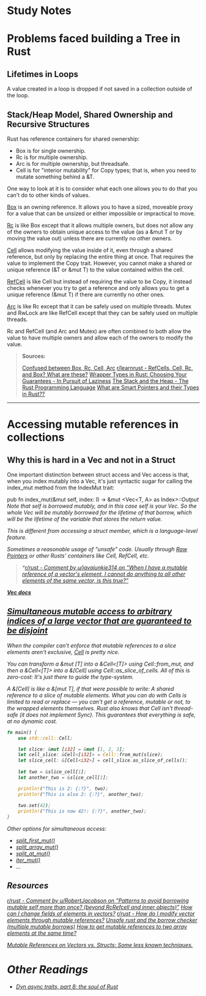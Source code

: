 # Study Notes

# Problems faced building a Tree in Rust

## Lifetimes in Loops

A value created in a loop is dropped if not saved in a collection outside of the loop.


## Stack/Heap Model, Shared Ownership and Recursive Structures


Rust has reference containers for shared ownership:
- Box<T> is for single ownership.
- Rc<T> is for multiple ownership.
- Arc<T> is for multiple ownership, but threadsafe.
- Cell<T> is for "interior mutability" for Copy types; that is, when you need to mutate something behind a &T.

One way to look at it is to consider what each one allows you to do that you can't do to other kinds of values.

[Box](https://doc.rust-lang.org/std/boxed/struct.Box.html) is an owning reference. It allows you to have a sized, moveable proxy for a value that can be unsized or either impossible or impractical to move.

[Rc](https://doc.rust-lang.org/std/rc/struct.Rc.html) is like Box except that it allows multiple owners, but does not allow any of the owners to obtain unique access to the value (as a &mut T or by moving the value out) unless there are currently no other owners.

[Cell](https://doc.rust-lang.org/std/cell/struct.Cell.html) allows modifying the value inside of it, even through a shared reference, but only by replacing the entire thing at once. That requires the value to implement the Copy trait. However, you cannot make a shared or unique reference (&T or &mut T) to the value contained within the cell.

[RefCell](https://doc.rust-lang.org/std/cell/struct.RefCell.html) is like Cell but instead of requiring the value to be Copy, it instead checks whenever you try to get a reference and only allows you to get a unique reference (&mut T) if there are currently no other ones.

[Arc](https://doc.rust-lang.org/std/sync/struct.Arc.html) is like Rc except that it can be safely used on multiple threads. Mutex and RwLock are like RefCell except that they can be safely used on multiple threads.

Rc and RefCell (and Arc and Mutex) are often combined to both allow the value to have multiple owners and allow each of the owners to modify the value.

> **Sources:**
> 
> [Confused between Box, Rc, Cell, Arc](https://users.rust-lang.org/t/confused-between-box-rc-cell-arc/10946)
> [r/learnrust - RefCells, Cell, Rc, and Box? What are these?](https://www.reddit.com/r/learnrust/comments/czu9h4/refcells_cell_rc_and_box_what_are_these/)
> [Wrapper Types in Rust: Choosing Your Guarantees - In Pursuit of Laziness](https://manishearth.github.io/blog/2015/05/27/wrapper-types-in-rust-choosing-your-guarantees/)
> [The Stack and the Heap - The Rust Programming Language](https://web.mit.edu/rust-lang_v1.25/arch/amd64_ubuntu1404/share/doc/rust/html/book/first-edition/the-stack-and-the-heap.html)
> [What are Smart Pointers and their Types in Rust??](https://blog.knoldus.com/smart-pointers-box-rc-ref-and-refmut-in-rust/)


___

# Accessing mutable references in collections

## Why this is hard in a Vec and not in a Struct
One important distinction between struct access and Vec access is that, when you index mutably into a Vec, it's just syntactic sugar for calling the index_mut method from the IndexMut trait:

pub fn index_mut(&mut self, index: I) -> &mut <Vec<T, A> as Index<I>>::Output
Note that self is borrowed mutably, and in this case self is your Vec. So the whole Vec will be mutably borrowed for the lifetime of that borrow, which will be the lifetime of the variable that stores the return value.

This is different from accessing a struct member, which is a language-level feature.


Sometimes a reasonable usage of "unsafe" code. Usually through [Raw Pointers](https://web.mit.edu/rust-lang_v1.25/arch/amd64_ubuntu1404/share/doc/rust/html/book/first-edition/raw-pointers.html) or other Rusts' containers like Cell, RefCell, etc.

> *[r/rust - Comment by u/javajunkie314 on ”When I have a mutable reference of a vector&#x27;s element, I cannot do anything to all other elements of the same vector, is this true?”](https://www.reddit.com/r/rust/comments/p60z3e/comment/h9caby0/?utm_source=share&utm_medium=web2x&context=3)


[**Vec docs**](https://doc.rust-lang.org/std/vec/struct.Vec.html#)

## [Simultaneous mutable access to arbitrary indices of a large vector that are guaranteed to be disjoint](https://stackoverflow.com/questions/55939552/simultaneous-mutable-access-to-arbitrary-indices-of-a-large-vector-that-are-guar)
When the compiler can't enforce that mutable references to a slice elements aren't exclusive, [Cell](https://doc.rust-lang.org/std/cell/struct.Cell.html) is pretty nice.

You can transform a &mut [T] into a &Cell<[T]> using Cell::from_mut, and then a &Cell<[T]> into a &[Cell<T>] using Cell::as_slice_of_cells. All of this is zero-cost: It's just there to guide the type-system.

A &[Cell<T>] is like a &[mut T], if that were possible to write: A shared reference to a slice of mutable elements. What you can do with Cells is limited to read or replace — you can't get a reference, mutable or not, to the wrapped elements themselves. Rust also knows that Cell isn't thread-safe (it does not implement Sync). This guarantees that everything is safe, at no dynamic cost.

```rs
fn main() {
    use std::cell::Cell;

    let slice: &mut [i32] = &mut [1, 2, 3];
    let cell_slice: &Cell<[i32]> = Cell::from_mut(slice);
    let slice_cell: &[Cell<i32>] = cell_slice.as_slice_of_cells();
    
    let two = &slice_cell[1];
    let another_two = &slice_cell[1];

    println!("This is 2: {:?}", two);
    println!("This is also 2: {:?}", another_two);
    
    two.set(42);
    println!("This is now 42!: {:?}", another_two);
}
```

Other options for simultaneous access:
- [split_first_mut()](https://doc.rust-lang.org/std/primitive.slice.html#method.split_first_mut)
- [split_array_mut()](https://doc.rust-lang.org/std/primitive.slice.html#method.split_array_mut)
- [split_at_mut()](https://doc.rust-lang.org/std/primitive.slice.html#method.split_at_mut)
- [iter_mut()](https://doc.rust-lang.org/std/primitive.slice.html#method.iter_mut)
- ...

## Resources
[r/rust - Comment by u/RobertJacobson on ”Patterns to avoid borrowing mutable self more than once? (beyond RcRefcell and inner objects)”](https://www.reddit.com/r/rust/comments/hv2zqo/comment/fyr6k60/?utm_source=share&utm_medium=web2x&context=3)
[How can I change fields of elements in vectors?](https://stackoverflow.com/questions/43550632/how-can-i-change-fields-of-elements-in-vectors)
[r/rust - How do I modify vector elements through mutable references?](https://www.reddit.com/r/rust/comments/ddd7qm/how_do_i_modify_vector_elements_through_mutable/)
[Unsafe rust and the borrow checker (multiple mutable borrows)](https://users.rust-lang.org/t/unsafe-rust-and-the-borrow-checker-multiple-mutable-borrows/63293/22)
[How to get mutable references to two array elements at the same time?](https://stackoverflow.com/questions/30073684/how-to-get-mutable-references-to-two-array-elements-at-the-same-time)

[Mutable References on Vectors vs. Structs: Some less known techniques.](https://applied-math-coding.medium.com/mutable-references-on-vectors-vs-structs-some-less-known-techniques-87098e2e2ba2)

# Other Readings
- [Dyn async traits, part 8: the soul of Rust](http://smallcultfollowing.com/babysteps/blog/2022/09/18/dyn-async-traits-part-8-the-soul-of-rust/)